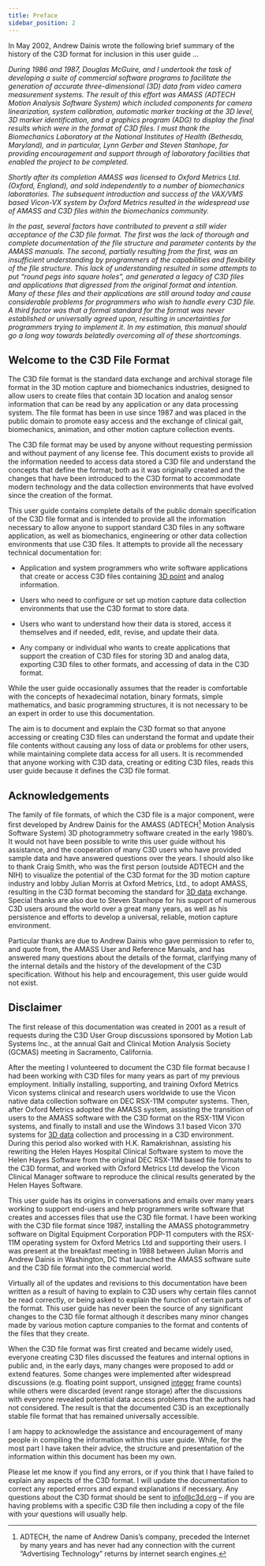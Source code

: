 ```yaml
---
title: Preface
sidebar_position: 2
---
```


In May 2002, Andrew Dainis wrote the following brief summary of the history of the C3D format for inclusion in this user guide …

*During 1986 and 1987, Douglas McGuire, and I undertook the task of developing a suite of commercial software programs to facilitate the generation of accurate three-dimensional (3D) data from video camera measurement systems.  The result of this effort was AMASS (ADTECH Motion Analysis Software System) which included components for camera linearization, system calibration, automatic marker tracking at the 3D level, 3D marker identification, and a graphics program (ADG) to display the final results which were in the format of C3D files.  I must thank the Biomechanics Laboratory at the National Institutes of Health (Bethesda, Maryland), and in particular, Lynn Gerber and Steven Stanhope, for providing encouragement and support through of laboratory facilities that enabled the project to be completed.*

*Shortly after its completion AMASS was licensed to Oxford Metrics Ltd.  (Oxford, England), and sold independently to a number of biomechanics laboratories.  The subsequent introduction and success of the VAX/VMS based Vicon-VX system by Oxford Metrics resulted in the widespread use of AMASS and C3D files within the biomechanics community.*

*In the past, several factors have contributed to prevent a still wider acceptance of the C3D file format.  The first was the lack of thorough and complete documentation of the file structure and parameter contents by the AMASS manuals.  The second, partially resulting from the first, was an insufficient understanding by programmers of the capabilities and flexibility of the file structure.  This lack of understanding resulted in some attempts to put “round pegs into square holes”, and generated a legacy of C3D files and applications that digressed from the original format and intention.  Many of these files and their applications are still around today and cause considerable problems for programmers who wish to handle every C3D file.  A third factor was that a formal standard for the format was never established or universally agreed upon, resulting in uncertainties for programmers trying to implement it.  In my estimation, this manual should go a long way towards belatedly overcoming all of these shortcomings.*

## Welcome to the C3D File Format

The C3D file format is the standard data exchange and archival storage file format in the 3D motion capture and biomechanics industries, designed to allow users to create files that contain 3D location and analog sensor information that can be read by any application or any data processing system. The file format has been in use since 1987 and was placed in the public domain to promote easy access and the exchange of clinical gait, biomechanics, animation, and other motion capture collection events.

The C3D file format may be used by anyone without requesting permission and without payment of any license fee.  This document exists to provide all the information needed to access data stored a C3D file and understand the concepts that define the format; both as it was originally created and the changes that have been introduced to the C3D format to accommodate modern technology and the data collection environments that have evolved since the creation of the format.

This user guide contains complete details of the public domain specification of the C3D file format and is intended to provide all the information necessary to allow anyone to support standard C3D files in any software application, as well as biomechanics, engineering or other data collection environments that use C3D files.  It attempts to provide all the necessary technical documentation for:

- Application and system programmers who write software applications that create or access C3D files containing [3D point](/glossary-of-terms#3d-point) and analog information.

- Users who need to configure or set up motion capture data collection environments that use the C3D format to store data.

- Users who want to understand how their data is stored, access it themselves and if needed, edit, revise, and update their data.

- Any company or individual who wants to create applications that support the creation of C3D files for storing 3D and analog data, exporting C3D files to other formats, and accessing of data in the C3D format.

While the user guide occasionally assumes that the reader is comfortable with the concepts of hexadecimal notation, binary formats, simple mathematics, and basic programming structures, it is not necessary to be an expert in order to use this documentation.

The aim is to document and explain the C3D format so that anyone accessing or creating C3D files can understand the format and update their file contents without causing any loss of data or problems for other users, while maintaining complete data access for all users.  It is recommended that anyone working with C3D data, creating or editing C3D files, reads this user guide because it defines the C3D file format.

## Acknowledgements

The family of file formats, of which the C3D file is a major component, were first developed by Andrew Dainis for the AMASS (ADTECH[^1] Motion Analysis Software System) 3D photogrammetry software created in the early 1980’s.  It would not have been possible to write this user guide without his assistance, and the cooperation of many C3D users who have provided sample data and have answered questions over the years.  I should also like to thank Craig Smith, who was the first person (outside ADTECH and the NIH) to visualize the potential of the C3D format for the 3D motion capture industry and lobby Julian Morris at Oxford Metrics, Ltd., to adopt AMASS, resulting in the C3D format becoming the standard for [3D data](/glossary-of-terms#3d-data) exchange.  Special thanks are also due to Steven Stanhope for his support of numerous C3D users around the world over a great many years, as well as his persistence and efforts to develop a universal, reliable, motion capture environment.

Particular thanks are due to Andrew Dainis who gave permission to refer to, and quote from, the AMASS User and Reference Manuals, and has answered many questions about the details of the format, clarifying many of the internal details and the history of the development of the C3D specification.  Without his help and encouragement, this user guide would not exist.

## Disclaimer

The first release of this documentation was created in 2001 as a result of requests during the C3D User Group discussions sponsored by Motion Lab Systems Inc., at the annual Gait and Clinical Motion Analysis Society (GCMAS) meeting in Sacramento, California.

After the meeting I volunteered to document the C3D file format because I had been working with C3D files for many years as part of my previous employment.  Initially installing, supporting, and training Oxford Metrics Vicon systems clinical and research users worldwide to use the Vicon native data collection software on DEC RSX-11M computer systems.  Then, after Oxford Metrics adopted the AMASS system, assisting the transition of users to the AMASS software with the C3D format on the RSX-11M Vicon systems, and finally to install and use the Windows 3.1 based Vicon 370 systems for [3D data](/glossary-of-terms#3d-data) collection and processing in a C3D environment.  During this period also worked with H.K. Ramakrishnan, assisting his rewriting the Helen Hayes Hospital Clinical Software system to move the Helen Hayes Software from the original DEC RSX-11M based file formats to the C3D format, and worked with Oxford Metrics Ltd develop the Vicon Clinical Manager software to reproduce the clinical results generated by the Helen Hayes Software.

This user guide has its origins in conversations and emails over many years working to support end-users and help programmers write software that creates and accesses files that use the C3D file format.  I have been working with the C3D file format since 1987, installing the AMASS photogrammetry software on Digital Equipment Corporation PDP-11 computers with the RSX-11M operating system for Oxford Metrics Ltd and supporting their users.  I was present at the breakfast meeting in 1988 between Julian Morris and Andrew Dainis in Washington, DC that launched the AMASS software suite and the C3D file format into the commercial world.

Virtually all of the updates and revisions to this documentation have been written as a result of having to explain to C3D users why certain files cannot be read correctly, or being asked to explain the function of certain parts of the format.  This user guide has never been the source of any significant changes to the C3D file format although it describes many minor changes made by various motion capture companies to the format and contents of the files that they create.

When the C3D file format was first created and became widely used, everyone creating C3D files discussed the features and internal options in public and, in the early days, many changes were proposed to add or extend features.  Some changes were implemented after widespread discussions (e.g. floating point support, unsigned [integer](/glossary-of-terms#integer) frame counts) while others were discarded (event range storage) after the discussions with everyone revealed potential data access problems that the authors had not considered.  The result is that the documented C3D is an exceptionally stable file format that has remained universally accessible.

I am happy to acknowledge the assistance and encouragement of many people in compiling the information within this user guide.  While, for the most part I have taken their advice, the structure and presentation of the information within this document has been my own.

Please let me know if you find any errors, or if you think that I have failed to explain any aspects of the C3D format.  I will update the documentation to correct any reported errors and expand explanations if necessary.  Any questions about the C3D format should be sent to [info@c3d.org](mailto:info@c3d.org) – if you are having problems with a specific C3D file then including a copy of the file with your questions will usually help.

[^1]: ADTECH, the name of Andrew Danis’s company, preceded the Internet by many years and has never had any connection with the current “Advertising Technology” returns by internet search engines.
